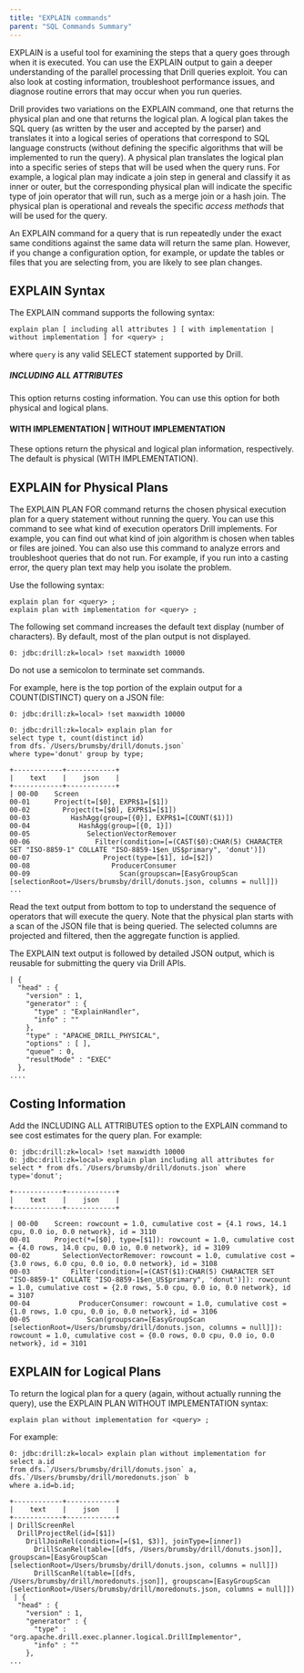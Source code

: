 ```yaml
---
title: "EXPLAIN commands"
parent: "SQL Commands Summary"
---
```

EXPLAIN is a useful tool for examining the steps that a query goes through
when it is executed. You can use the EXPLAIN output to gain a deeper
understanding of the parallel processing that Drill queries exploit. You can
also look at costing information, troubleshoot performance issues, and
diagnose routine errors that may occur when you run queries.

Drill provides two variations on the EXPLAIN command, one that returns the
physical plan and one that returns the logical plan. A logical plan takes the
SQL query (as written by the user and accepted by the parser) and translates
it into a logical series of operations that correspond to SQL language
constructs (without defining the specific algorithms that will be implemented
to run the query). A physical plan translates the logical plan into a specific
series of steps that will be used when the query runs. For example, a logical
plan may indicate a join step in general and classify it as inner or outer,
but the corresponding physical plan will indicate the specific type of join
operator that will run, such as a merge join or a hash join. The physical plan
is operational and reveals the specific _access methods_ that will be used for
the query.

An EXPLAIN command for a query that is run repeatedly under the exact same
conditions against the same data will return the same plan. However, if you
change a configuration option, for example, or update the tables or files that
you are selecting from, you are likely to see plan changes.

## EXPLAIN Syntax

The EXPLAIN command supports the following syntax:

    explain plan [ including all attributes ] [ with implementation | without implementation ] for <query> ;

where `query` is any valid SELECT statement supported by Drill.

##### INCLUDING ALL ATTRIBUTES

This option returns costing information. You can use this option for both
physical and logical plans.

#### WITH IMPLEMENTATION | WITHOUT IMPLEMENTATION

These options return the physical and logical plan information, respectively.
The default is physical (WITH IMPLEMENTATION).

## EXPLAIN for Physical Plans

The EXPLAIN PLAN FOR <query> command returns the chosen physical execution
plan for a query statement without running the query. You can use this command
to see what kind of execution operators Drill implements. For example, you can
find out what kind of join algorithm is chosen when tables or files are
joined. You can also use this command to analyze errors and troubleshoot
queries that do not run. For example, if you run into a casting error, the
query plan text may help you isolate the problem.

Use the following syntax:

    explain plan for <query> ;
    explain plan with implementation for <query> ;

The following set command increases the default text display (number of
characters). By default, most of the plan output is not displayed.

    0: jdbc:drill:zk=local> !set maxwidth 10000

Do not use a semicolon to terminate set commands.

For example, here is the top portion of the explain output for a
COUNT(DISTINCT) query on a JSON file:

	0: jdbc:drill:zk=local> !set maxwidth 10000
	 
	0: jdbc:drill:zk=local> explain plan for 
	select type t, count(distinct id) 
	from dfs.`/Users/brumsby/drill/donuts.json` 
	where type='donut' group by type;
	 
	+------------+------------+
	|    text    |    json    |
	+------------+------------+
	| 00-00    Screen
	00-01      Project(t=[$0], EXPR$1=[$1])
	00-02        Project(t=[$0], EXPR$1=[$1])
	00-03          HashAgg(group=[{0}], EXPR$1=[COUNT($1)])
	00-04            HashAgg(group=[{0, 1}])
	00-05              SelectionVectorRemover
	00-06                Filter(condition=[=(CAST($0):CHAR(5) CHARACTER SET "ISO-8859-1" COLLATE "ISO-8859-1$en_US$primary", 'donut')])
	00-07                  Project(type=[$1], id=[$2])
	00-08                    ProducerConsumer
	00-09                      Scan(groupscan=[EasyGroupScan [selectionRoot=/Users/brumsby/drill/donuts.json, columns = null]])
	...

Read the text output from bottom to top to understand the sequence of
operators that will execute the query. Note that the physical plan starts with
a scan of the JSON file that is being queried. The selected columns are
projected and filtered, then the aggregate function is applied.

The EXPLAIN text output is followed by detailed JSON output, which is reusable
for submitting the query via Drill APIs.

	| {
	  "head" : {
	    "version" : 1,
	    "generator" : {
	      "type" : "ExplainHandler",
	      "info" : ""
	    },
	    "type" : "APACHE_DRILL_PHYSICAL",
	    "options" : [ ],
	    "queue" : 0,
	    "resultMode" : "EXEC"
	  },
	....

## Costing Information

Add the INCLUDING ALL ATTRIBUTES option to the EXPLAIN command to see cost
estimates for the query plan. For example:

	0: jdbc:drill:zk=local> !set maxwidth 10000
	0: jdbc:drill:zk=local> explain plan including all attributes for 
	select * from dfs.`/Users/brumsby/drill/donuts.json` where type='donut';
	 
	+------------+------------+
	|    text    |    json    |
	+------------+------------+
	 
	| 00-00    Screen: rowcount = 1.0, cumulative cost = {4.1 rows, 14.1 cpu, 0.0 io, 0.0 network}, id = 3110
	00-01      Project(*=[$0], type=[$1]): rowcount = 1.0, cumulative cost = {4.0 rows, 14.0 cpu, 0.0 io, 0.0 network}, id = 3109
	00-02        SelectionVectorRemover: rowcount = 1.0, cumulative cost = {3.0 rows, 6.0 cpu, 0.0 io, 0.0 network}, id = 3108
	00-03          Filter(condition=[=(CAST($1):CHAR(5) CHARACTER SET "ISO-8859-1" COLLATE "ISO-8859-1$en_US$primary", 'donut')]): rowcount = 1.0, cumulative cost = {2.0 rows, 5.0 cpu, 0.0 io, 0.0 network}, id = 3107
	00-04            ProducerConsumer: rowcount = 1.0, cumulative cost = {1.0 rows, 1.0 cpu, 0.0 io, 0.0 network}, id = 3106
	00-05              Scan(groupscan=[EasyGroupScan [selectionRoot=/Users/brumsby/drill/donuts.json, columns = null]]): rowcount = 1.0, cumulative cost = {0.0 rows, 0.0 cpu, 0.0 io, 0.0 network}, id = 3101

## EXPLAIN for Logical Plans

To return the logical plan for a query (again, without actually running the
query), use the EXPLAIN PLAN WITHOUT IMPLEMENTATION syntax:

    explain plan without implementation for <query> ;

For example:

	0: jdbc:drill:zk=local> explain plan without implementation for 
	select a.id 
	from dfs.`/Users/brumsby/drill/donuts.json` a, dfs.`/Users/brumsby/drill/moredonuts.json` b 
	where a.id=b.id;
	 
	+------------+------------+
	|    text    |    json    |
	+------------+------------+
	| DrillScreenRel
	  DrillProjectRel(id=[$1])
	    DrillJoinRel(condition=[=($1, $3)], joinType=[inner])
	      DrillScanRel(table=[[dfs, /Users/brumsby/drill/donuts.json]], groupscan=[EasyGroupScan [selectionRoot=/Users/brumsby/drill/donuts.json, columns = null]])
	      DrillScanRel(table=[[dfs, /Users/brumsby/drill/moredonuts.json]], groupscan=[EasyGroupScan [selectionRoot=/Users/brumsby/drill/moredonuts.json, columns = null]])
	 | {
	  "head" : {
	    "version" : 1,
	    "generator" : {
	      "type" : "org.apache.drill.exec.planner.logical.DrillImplementor",
	      "info" : ""
	    },
	...


